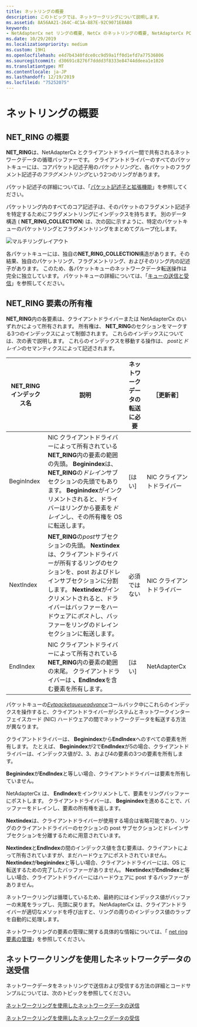 ```yaml
---
title: ネットリングの概要
description: このトピックでは、ネットワークリングについて説明します。
ms.assetid: 8A56AA21-264C-4C1A-887E-92C9071E8AB8
keywords:
- NetAdapterCx net リングの概要, NetCx のネットリングの概要, NetAdapterCx PCI デバイスの net ring, NetAdapterCx 非同期 i/o
ms.date: 10/29/2019
ms.localizationpriority: medium
ms.custom: 19H1
ms.openlocfilehash: e4d7b4340fdce0cc9d59a1ff0d1efd7a77536806
ms.sourcegitcommit: d30691c8276f7dddd3f8333e84744ddeea1e1020
ms.translationtype: MT
ms.contentlocale: ja-JP
ms.lasthandoff: 12/19/2019
ms.locfileid: "75252075"
---
```

# <a name="introduction-to-net-rings"></a>ネットリングの概要

## <a name="net_ring-overview"></a>NET_RING の概要

**NET_RING**は、NetAdapterCx とクライアントドライバー間で共有されるネットワークデータの循環バッファーです。 クライアントドライバーのすべてのパケットキューには、コアパケット記述子用の*パケットリング*と、各パケットのフラグメント記述子の*フラグメントリング*という2つのリングがあります。

パケット記述子の詳細については、「[パケット記述子と拡張機能](packet-descriptors-and-extensions.md)」を参照してください。

パケットリング内のすべてのコア記述子は、そのパケットのフラグメント記述子を特定するためにフラグメントリングにインデックスを持ちます。 別のデータ構造 ( **NET_RING_COLLECTION**) は、次の図に示すように、特定のパケットキューのパケットリングとフラグメントリングをまとめてグループ化します。

![マルチリングレイアウト](images/multi-ring.png) 

各パケットキューには、独自の**NET_RING_COLLECTION**構造があります。その結果、独自のパケットリング、フラグメントリング、およびそのリング内の記述子があります。 このため、各パケットキューのネットワークデータ転送操作は完全に独立しています。 パケットキューの詳細については、「[キューの送信と受信](transmit-and-receive-queues.md)」を参照してください。

## <a name="net_ring-element-ownership"></a>NET_RING 要素の所有権

**NET_RING**内の各要素は、クライアントドライバーまたは NetAdapterCx のいずれかによって所有されます。 所有権は、 **NET_RING**のセクションをマークする3つのインデックスによって制御されます。 これらのインデックスについては、次の表で説明します。 これらのインデックスを移動する操作は、 *post*と*ドレイン*のセマンティクスによって記述されます。 

| **NET_RING**インデックス名 | 説明 | ネットワークデータの転送に必要 | ［更新者］ |
| --- | --- | --- | --- |
| BeginIndex | NIC クライアントドライバーによって所有されている**NET_RING**内の要素の範囲の先頭。 **Beginindex**は、 **NET_RING**の*ドレイン*サブセクションの先頭でもあります。 **Beginindex**がインクリメントされると、ドライバーはリングから要素を*ドレイン*し、その所有権を OS に転送します。 | [はい] | NIC クライアントドライバー |
| NextIndex | **NET_RING**の*post*サブセクションの先頭。 **Nextindex**は、クライアントドライバーが所有するリングのセクションを、post およびドレインサブセクションに分割します。 **Nextindex**がインクリメントされると、ドライバーはバッファーをハードウェアに*ポスト*し、バッファーをリングのドレインセクションに転送します。 | 必須ではない | NIC クライアントドライバー |
| EndIndex | NIC クライアントドライバーによって所有されている**NET_RING**内の要素の範囲の末尾。 クライアントドライバーは **、EndIndex**を含む要素を所有します。 | [はい] | NetAdapterCx |

パケットキューの[*Evtpacketqueueadvance*](https://docs.microsoft.com/windows-hardware/drivers/ddi/netpacketqueue/nc-netpacketqueue-evt_packet_queue_advance)コールバック中にこれらのインデックスを操作すると、クライアントドライバーがシステムとネットワークインターフェイスカード (NIC) ハードウェアの間でネットワークデータを転送する方法が異なります。

クライアントドライバーは、 **Beginindex**から**EndIndex**へのすべての要素を所有します。 たとえば、 **Beginindex**が2で**EndIndex**が5の場合、クライアントドライバーは、インデックス値が2、3、および4の要素の3つの要素を所有します。

**Beginindex**が**EndIndex**と等しい場合、クライアントドライバーは要素を所有していません。

NetAdapterCx は、 **EndIndex**をインクリメントして、要素をリングバッファーにポストします。 クライアントドライバーは、 **Beginindex**を進めることで、バッファーをドレインし、要素の所有権を返します。

**Nextindex**は、クライアントドライバーが使用する場合は省略可能であり、リングのクライアントドライバーのセクションの post サブセクションとドレインサブセクションを分離するために用意されています。

**Nextindex**と**EndIndex**の間のインデックス値を含む要素は、クライアントによって所有されていますが、まだハードウェアにポストされていません。 **Nextindex**が**beginindex**と等しい場合、クライアントドライバーには、OS に転送するための完了したバッファーがありません。 **Nextindex**が**EndIndex**と等しい場合、クライアントドライバーにはハードウェアに post するバッファーがありません。

ネットワークリングは循環しているため、最終的にはインデックス値がバッファーの末尾をラップし、先頭に戻ります。 NetAdapterCx は、クライアントドライバーが適切なメソッドを呼び出すと、リングの周りのインデックス値のラップを自動的に処理します。

ネットワークリングの要素の管理に関する具体的な情報については、「 [net ring 要素の管理](net-ring-element-management.md)」を参照してください。

## <a name="sending-and-receiving-network-data-with-net-rings"></a>ネットワークリングを使用したネットワークデータの送受信

ネットワークデータをネットリングで送信および受信する方法の詳細とコードサンプルについては、次のトピックを参照してください。

[ネットワークリングを使用したネットワークデータの送信](sending-network-data-with-net-rings.md)

[ネットワークリングを使用したネットワークデータの受信](receiving-network-data-with-net-rings.md)
